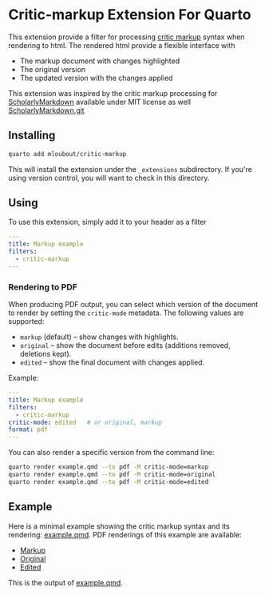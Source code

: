 # Critic-markup Extension For Quarto

This extension provide a filter for processing [critic markup](https://github.com/CriticMarkup/CriticMarkup-toolkit) syntax when rendering to html. The rendered html provide a flexible interface with

- The markup document with changes highlighted
- The original version
- The updated version with the changes applied


This extension was inspired by the critic markup processing for [ScholarlyMarkdown](http://scholarlymarkdown.com/) available under MIT license as well [ScholarlyMarkdown.git](https://github.com/slimgroup/ScholarlyMarkdown)
## Installing

```bash
quarto add mloubout/critic-markup
```

This will install the extension under the `_extensions` subdirectory.
If you're using version control, you will want to check in this directory.

## Using

To use this extension, simply add it to your header as a filter

```yaml
---
title: Markup example
filters:
  - critic-markup
---
```

### Rendering to PDF

When producing PDF output, you can select which version of the document to render by setting the `critic-mode` metadata. The following values are supported:

* `markup` (default) – show changes with highlights.
* `original` – show the document before edits (additions removed, deletions kept).
* `edited` – show the final document with changes applied.

Example:

```yaml
---
title: Markup example
filters:
  - critic-markup
critic-mode: edited   # or original, markup
format: pdf
---
```

You can also render a specific version from the command line:

```bash
quarto render example.qmd --to pdf -M critic-mode=markup
quarto render example.qmd --to pdf -M critic-mode=original
quarto render example.qmd --to pdf -M critic-mode=edited
```

## Example

Here is a minimal example showing the critic markup syntax and its rendering: [example.qmd](example.qmd).
PDF renderings of this example are available:

- [Markup](example-markup.pdf)
- [Original](example-original.pdf)
- [Edited](example-edited.pdf)

This is the output of [example.qmd](https://mloubout.github.io/critic-markup/).
